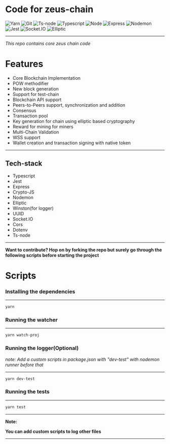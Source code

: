 # Code for zeus-chain

![Yarn](https://img.shields.io/badge/-Yarn-333333?style=for-the-badge&logo=yarn&logoColor=61dbfb)
![Git](https://img.shields.io/badge/-Git-333333?style=for-the-badge&logo=git&logoColor=61dbfb)
![Ts-node](https://img.shields.io/badge/-Tsnode-333333?style=for-the-badge&logo=ts-node&logoColor=61dbfb)
![Typescript](https://img.shields.io/badge/-Typescript-333333?style=for-the-badge&logo=typescript&logoColor=61dbfb)
![Node](https://img.shields.io/badge/-Node.JS-333333?style=for-the-badge&logo=node.js&logoColor=61dbfb)
![Express](https://img.shields.io/badge/-Express-333333?style=for-the-badge&logo=express&logoColor=61dbfb)
![Nodemon](https://img.shields.io/badge/-Nodemon-333333?style=for-the-badge&logo=nodemon&logoColor=61dbfb)
![Jest](https://img.shields.io/badge/-Jest-333333?style=for-the-badge&logo=jest&logoColor=61dbfb)
![Socket.IO](https://img.shields.io/badge/-Socket.IO-333333?style=for-the-badge&logo=socket.io&logoColor=61dbfb)
![Elliptic](https://img.shields.io/badge/-Elliptic-333333?style=for-the-badge&logo=Elliptic.JS&logoColor=61dbfb)

---

_This repo contains core zeus chain code_

# Features

- Core Blockchain Implementation
- POW methodifier
- New block generation
- Support for test-chain
- Blockchain API support
- Peers-to-Peers support, synchronization and addition
- Consensus
- Transaction pool
- Key generation for chain using elliptic based cryptography
- Reward for mining for miners
- Multi-Chain Validation
- WSS support
- Wallet creation and transaction signing with native token

---

## **Tech-stack**

- Typescript
- Jest
- Express
- Crypto-JS
- Nodemon
- Elliptic
- Winston(for logger)
- UUID
- Socket.IO
- Cors
- Dotenv
- Ts-node

---

**Want to contribute? Hop on by forking the repo but surely go through the following scripts before starting the project**

# Scripts

### **Installing the dependencies**

---

```bash
yarn
```

### **Running the watcher**

---

```bash
yarn watch-proj
```

### **Running the logger(Optional)**

_note: Add a custom scripts in package.json with "dev-test" with nodemon runner before that_

---

```bash
yarn dev-test
```

### **Running the tests**

---

```bash
yarn test
```

---

**Note:**

**You can add custom scripts to log other files**

---
